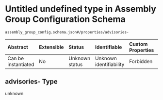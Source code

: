 # Untitled undefined type in Assembly Group Configuration Schema

```txt
assembly_group_config.schema.json#/properties/advisories-
```



| Abstract            | Extensible | Status         | Identifiable            | Custom Properties | Additional Properties | Access Restrictions | Defined In                                                                                               |
| :------------------ | :--------- | :------------- | :---------------------- | :---------------- | :-------------------- | :------------------ | :------------------------------------------------------------------------------------------------------- |
| Can be instantiated | No         | Unknown status | Unknown identifiability | Forbidden         | Allowed               | none                | [assembly\_group\_config.schema.json\*](../out/assembly_group_config.schema.json "open original schema") |

## advisories- Type

unknown
